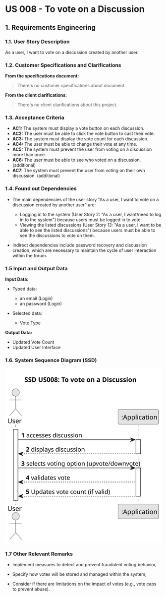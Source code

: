 # US 008 - To vote on a Discussion


## 1. Requirements Engineering


### 1.1. User Story Description


As a user, I want to vote on a discussion created by another user.



### 1.2. Customer Specifications and Clarifications 


**From the specifications document:**

> There's no customer specifications about document.



**From the client clarifications:**

> There's no client clarifications about this project.



### 1.3. Acceptance Criteria


* **AC1:** The system must display a vote button on each discussion.
* **AC2:** The user must be able to click the vote button to cast their vote.
* **AC3:** The system must display the vote count for each discussion.
* **AC4:** The user must be able to change their vote at any time.
* **AC5:** The system must prevent the user from voting on a discussion more than once.  
* **AC6:** The user must be able to see who voted on a discussion. (additional)
* **AC7:** The system must prevent the user from voting on their own discussion. (additional)





### 1.4. Found out Dependencies


* The main dependencies of the user story "As a user, I want to vote on a discussion created by another user" are:

	* Logging in to the system (User Story 2: "As a user, I want/need to log in to the system") because users must be logged in to vote.
	* Viewing the listed discussions (User Story 13: "As a user, I want to be able to see the listed discussions") because users must be able to see the discussions to vote on them.


* Indirect dependencies include password recovery and discussion creation, which are necessary to maintain the cycle of user interaction within the forum.




### 1.5 Input and Output Data


**Input Data:**

* Typed data:
	* an email (Login) 
	* an password (Login)
	
	
* Selected data:
	* Vote Type 
	


**Output Data:**

* Updated Vote Count
* Updated User Interface


### 1.6. System Sequence Diagram (SSD)


![System Sequence Diagram](svg/us008-system-sequence-diagram.svg)



### 1.7 Other Relevant Remarks

* Implement measures to detect and prevent fraudulent voting behavior,

* Specify how votes will be stored and managed within the system,

* Consider if there are limitations on the impact of votes (e.g., vote caps to prevent abuse).

